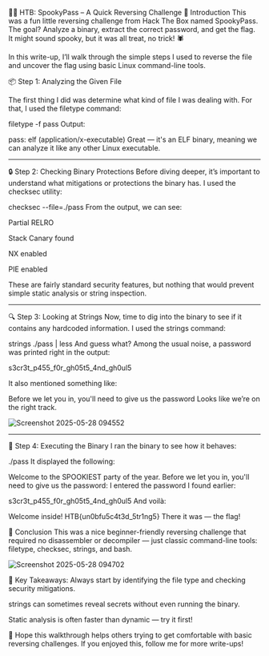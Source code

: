 🧛‍♂️ HTB: SpookyPass – A Quick Reversing Challenge
🎃 Introduction
This was a fun little reversing challenge from Hack The Box named SpookyPass. The goal? Analyze a binary, extract the correct password, and get the flag. It might sound spooky, but it was all treat, no trick! 🕷️

In this write-up, I’ll walk through the simple steps I used to reverse the file and uncover the flag using basic Linux command-line tools.

📦 Step 1: Analyzing the Given File

The first thing I did was determine what kind of file I was dealing with. For that, I used the filetype command:

filetype -f pass
Output:

pass: elf (application/x-executable)
Great — it's an ELF binary, meaning we can analyze it like any other Linux executable.

--------------------------------------------------------------------------------------------------------------------------------------------------------------------------------------

🔒 Step 2: Checking Binary Protections
Before diving deeper, it’s important to understand what mitigations or protections the binary has. I used the checksec utility:


checksec --file=./pass
From the output, we can see:

Partial RELRO

Stack Canary found

NX enabled

PIE enabled

These are fairly standard security features, but nothing that would prevent simple static analysis or string inspection.

--------------------------------------------------------------------------------------------------------------------------------------------------------------------------------------


🔍 Step 3: Looking at Strings
Now, time to dig into the binary to see if it contains any hardcoded information. I used the strings command:


strings ./pass | less
And guess what? Among the usual noise, a password was printed right in the output:



s3cr3t_p455_f0r_gh05t5_4nd_gh0ul5

It also mentioned something like:


Before we let you in, you'll need to give us the password
Looks like we’re on the right track.

![Screenshot 2025-05-28 094552](https://github.com/user-attachments/assets/871b844a-704a-43cc-aa4a-1a212431b9e8)


--------------------------------------------------------------------------------------------------------------------------------------------------------------------------------------


🧪 Step 4: Executing the Binary
I ran the binary to see how it behaves:


./pass
It displayed the following:


Welcome to the SPOOKIEST party of the year.
Before we let you in, you'll need to give us the password:
I entered the password I found earlier:


s3cr3t_p455_f0r_gh05t5_4nd_gh0ul5
And voilà:


Welcome inside!
HTB{un0bfu5c4t3d_5tr1ng5}
There it was — the flag!

🏁 Conclusion
This was a nice beginner-friendly reversing challenge that required no disassembler or decompiler — just classic command-line tools: filetype, checksec, strings, and bash.


![Screenshot 2025-05-28 094702](https://github.com/user-attachments/assets/52da65a7-eba6-478a-9fdc-067ab2bff045)

🔐 Key Takeaways:
Always start by identifying the file type and checking security mitigations.

strings can sometimes reveal secrets without even running the binary.

Static analysis is often faster than dynamic — try it first!

💬 Hope this walkthrough helps others trying to get comfortable with basic reversing challenges. If you enjoyed this, follow me for more write-ups!
